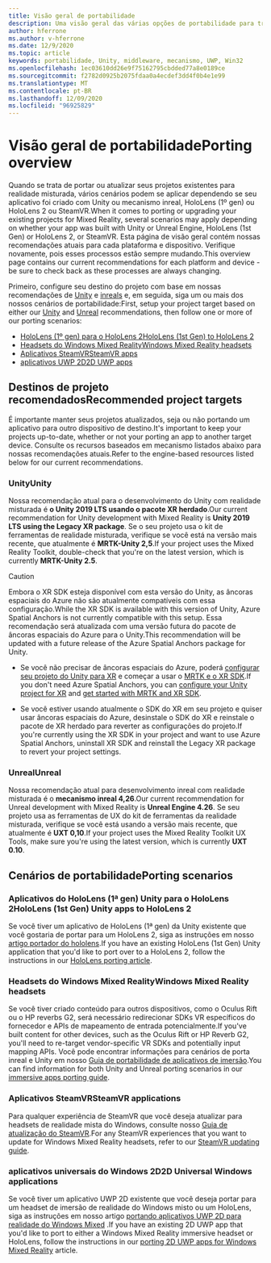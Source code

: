 ```yaml
---
title: Visão geral de portabilidade
description: Uma visão geral das várias opções de portabilidade para trazer os aplicativos existentes para a realidade misturada.
author: hferrone
ms.author: v-hferrone
ms.date: 12/9/2020
ms.topic: article
keywords: portabilidade, Unity, middleware, mecanismo, UWP, Win32
ms.openlocfilehash: 1ec03610dd26e9f75162795cbdded77a8e0189ce
ms.sourcegitcommit: f2782d0925b2075fdaa0a4ecdef3dd4f0b4e1e99
ms.translationtype: MT
ms.contentlocale: pt-BR
ms.lasthandoff: 12/09/2020
ms.locfileid: "96925829"
---
```

# <a name="porting-overview"></a><span data-ttu-id="0fe09-104">Visão geral de portabilidade</span><span class="sxs-lookup"><span data-stu-id="0fe09-104">Porting overview</span></span>

<span data-ttu-id="0fe09-105">Quando se trata de portar ou atualizar seus projetos existentes para realidade misturada, vários cenários podem se aplicar dependendo se seu aplicativo foi criado com Unity ou mecanismo inreal, HoloLens (1º gen) ou HoloLens 2 ou SteamVR.</span><span class="sxs-lookup"><span data-stu-id="0fe09-105">When it comes to porting or upgrading your existing projects for Mixed Reality, several scenarios may apply depending on whether your app was built with Unity or Unreal Engine, HoloLens (1st Gen) or HoloLens 2, or SteamVR.</span></span> <span data-ttu-id="0fe09-106">Esta página de visão geral contém nossas recomendações atuais para cada plataforma e dispositivo. Verifique novamente, pois esses processos estão sempre mudando.</span><span class="sxs-lookup"><span data-stu-id="0fe09-106">This overview page contains our current recommendations for each platform and device - be sure to check back as these processes are always changing.</span></span>

<span data-ttu-id="0fe09-107">Primeiro, configure seu destino do projeto com base em nossas recomendações de [Unity](#unity) e [inreals](#unreal) e, em seguida, siga um ou mais dos nossos cenários de portabilidade:</span><span class="sxs-lookup"><span data-stu-id="0fe09-107">First, setup your project target based on either our [Unity](#unity) and [Unreal](#unreal) recommendations, then follow one or more of our porting scenarios:</span></span>

- [<span data-ttu-id="0fe09-108">HoloLens (1º gen) para o HoloLens 2</span><span class="sxs-lookup"><span data-stu-id="0fe09-108">HoloLens (1st Gen) to HoloLens 2</span></span>](#hololens-1st-gen-unity-apps-to-hololens-2)
- [<span data-ttu-id="0fe09-109">Headsets do Windows Mixed Reality</span><span class="sxs-lookup"><span data-stu-id="0fe09-109">Windows Mixed Reality headsets</span></span>](#windows-mixed-reality-headsets)
- [<span data-ttu-id="0fe09-110">Aplicativos SteamVR</span><span class="sxs-lookup"><span data-stu-id="0fe09-110">SteamVR apps</span></span>](#steamvr-applications)
- [<span data-ttu-id="0fe09-111">aplicativos UWP 2D</span><span class="sxs-lookup"><span data-stu-id="0fe09-111">2D UWP apps</span></span>](#2d-universal-windows-applications)

## <a name="recommended-project-targets"></a><span data-ttu-id="0fe09-112">Destinos de projeto recomendados</span><span class="sxs-lookup"><span data-stu-id="0fe09-112">Recommended project targets</span></span>

<span data-ttu-id="0fe09-113">É importante manter seus projetos atualizados, seja ou não portando um aplicativo para outro dispositivo de destino.</span><span class="sxs-lookup"><span data-stu-id="0fe09-113">It's important to keep your projects up-to-date, whether or not your porting an app to another target device.</span></span> <span data-ttu-id="0fe09-114">Consulte os recursos baseados em mecanismo listados abaixo para nossas recomendações atuais.</span><span class="sxs-lookup"><span data-stu-id="0fe09-114">Refer to the engine-based resources listed below for our current recommendations.</span></span>

### <a name="unity"></a><span data-ttu-id="0fe09-115">Unity</span><span class="sxs-lookup"><span data-stu-id="0fe09-115">Unity</span></span>

<span data-ttu-id="0fe09-116">Nossa recomendação atual para o desenvolvimento do Unity com realidade misturada é **o Unity 2019 LTS usando o pacote XR herdado**.</span><span class="sxs-lookup"><span data-stu-id="0fe09-116">Our current recommendation for Unity development with Mixed Reality is **Unity 2019 LTS using the Legacy XR package**.</span></span> <span data-ttu-id="0fe09-117">Se o seu projeto usa o kit de ferramentas de realidade misturada, verifique se você está na versão mais recente, que atualmente é **MRTK-Unity 2,5**.</span><span class="sxs-lookup"><span data-stu-id="0fe09-117">If your project uses the Mixed Reality Toolkit, double-check that you're on the latest version, which is currently **MRTK-Unity 2.5**.</span></span>

> [!CAUTION]
> <span data-ttu-id="0fe09-118">Embora o XR SDK esteja disponível com esta versão do Unity, as âncoras espaciais do Azure não são atualmente compatíveis com essa configuração.</span><span class="sxs-lookup"><span data-stu-id="0fe09-118">While the XR SDK is available with this version of Unity, Azure Spatial Anchors is not currently compatible with this setup.</span></span> <span data-ttu-id="0fe09-119">Essa recomendação será atualizada com uma versão futura do pacote de âncoras espaciais do Azure para o Unity.</span><span class="sxs-lookup"><span data-stu-id="0fe09-119">This recommendation will be updated with a future release of the Azure Spatial Anchors package for Unity.</span></span> 
> 
> * <span data-ttu-id="0fe09-120">Se você não precisar de âncoras espaciais do Azure, poderá [configurar seu projeto do Unity para XR](https://docs.unity3d.com/Manual/configuring-project-for-xr.html) e começar a usar o [MRTK e o XR SDK](https://microsoft.github.io/MixedRealityToolkit-Unity/Documentation/GettingStartedWithMRTKAndXRSDK.html).</span><span class="sxs-lookup"><span data-stu-id="0fe09-120">If you don't need Azure Spatial Anchors, you can [configure your Unity project for XR](https://docs.unity3d.com/Manual/configuring-project-for-xr.html) and [get started with MRTK and XR SDK](https://microsoft.github.io/MixedRealityToolkit-Unity/Documentation/GettingStartedWithMRTKAndXRSDK.html).</span></span>
> 
> * <span data-ttu-id="0fe09-121">Se você estiver usando atualmente o SDK do XR em seu projeto e quiser usar âncoras espaciais do Azure, desinstale o SDK do XR e reinstale o pacote de XR herdado para reverter as configurações do projeto.</span><span class="sxs-lookup"><span data-stu-id="0fe09-121">If you're currently using the XR SDK in your project and want to use Azure Spatial Anchors, uninstall XR SDK and reinstall the Legacy XR package to revert your project settings.</span></span>


### <a name="unreal"></a><span data-ttu-id="0fe09-122">Unreal</span><span class="sxs-lookup"><span data-stu-id="0fe09-122">Unreal</span></span> 

<span data-ttu-id="0fe09-123">Nossa recomendação atual para desenvolvimento inreal com realidade misturada é o **mecanismo inreal 4,26**.</span><span class="sxs-lookup"><span data-stu-id="0fe09-123">Our current recommendation for Unreal development with Mixed Reality is **Unreal Engine 4.26**.</span></span> <span data-ttu-id="0fe09-124">Se seu projeto usa as ferramentas de UX do kit de ferramentas da realidade misturada, verifique se você está usando a versão mais recente, que atualmente é **UXT 0,10**.</span><span class="sxs-lookup"><span data-stu-id="0fe09-124">If your project uses the Mixed Reality Toolkit UX Tools, make sure you're using the latest version, which is currently **UXT 0.10**.</span></span>

## <a name="porting-scenarios"></a><span data-ttu-id="0fe09-125">Cenários de portabilidade</span><span class="sxs-lookup"><span data-stu-id="0fe09-125">Porting scenarios</span></span>

### <a name="hololens-1st-gen-unity-apps-to-hololens-2"></a><span data-ttu-id="0fe09-126">Aplicativos do HoloLens (1ª gen) Unity para o HoloLens 2</span><span class="sxs-lookup"><span data-stu-id="0fe09-126">HoloLens (1st Gen) Unity apps to HoloLens 2</span></span>

<span data-ttu-id="0fe09-127">Se você tiver um aplicativo de HoloLens (1ª gen) da Unity existente que você gostaria de portar para um HoloLens 2, siga as instruções em nosso [artigo portador do hololens](../unity/mrtk-porting-guide.md).</span><span class="sxs-lookup"><span data-stu-id="0fe09-127">If you have an existing HoloLens (1st Gen) Unity application that you'd like to port over to a HoloLens 2, follow the instructions in our [HoloLens porting article](../unity/mrtk-porting-guide.md).</span></span>

### <a name="windows-mixed-reality-headsets"></a><span data-ttu-id="0fe09-128">Headsets do Windows Mixed Reality</span><span class="sxs-lookup"><span data-stu-id="0fe09-128">Windows Mixed Reality headsets</span></span>

<span data-ttu-id="0fe09-129">Se você tiver criado conteúdo para outros dispositivos, como o Oculus Rift ou o HP reverbs G2, será necessário redirecionar SDKs VR específicos do fornecedor e APIs de mapeamento de entrada potencialmente.</span><span class="sxs-lookup"><span data-stu-id="0fe09-129">If you've built content for other devices, such as the Oculus Rift or HP Reverb G2, you'll need to re-target vendor-specific VR SDKs and potentially input mapping APIs.</span></span> <span data-ttu-id="0fe09-130">Você pode encontrar informações para cenários de porta inreal e Unity em nosso [Guia de portabilidade de aplicativos de imersão](porting-guides.md).</span><span class="sxs-lookup"><span data-stu-id="0fe09-130">You can find information for both Unity and Unreal porting scenarios in our [immersive apps porting guide](porting-guides.md).</span></span>

### <a name="steamvr-applications"></a><span data-ttu-id="0fe09-131">Aplicativos SteamVR</span><span class="sxs-lookup"><span data-stu-id="0fe09-131">SteamVR applications</span></span>

<span data-ttu-id="0fe09-132">Para qualquer experiência de SteamVR que você deseja atualizar para headsets de realidade mista do Windows, consulte nosso [Guia de atualização do SteamVR](updating-your-steamvr-application-for-windows-mixed-reality.md).</span><span class="sxs-lookup"><span data-stu-id="0fe09-132">For any SteamVR experiences that you want to update for Windows Mixed Reality headsets, refer to our [SteamVR updating guide](updating-your-steamvr-application-for-windows-mixed-reality.md).</span></span>

### <a name="2d-universal-windows-applications"></a><span data-ttu-id="0fe09-133">aplicativos universais do Windows 2D</span><span class="sxs-lookup"><span data-stu-id="0fe09-133">2D Universal Windows applications</span></span>

<span data-ttu-id="0fe09-134">Se você tiver um aplicativo UWP 2D existente que você deseja portar para um headset de imersão de realidade do Windows misto ou um HoloLens, siga as instruções em nosso artigo [portando aplicativos UWP 2D para realidade do Windows Mixed](building-2d-apps.md) .</span><span class="sxs-lookup"><span data-stu-id="0fe09-134">If you have an existing 2D UWP app that you'd like to port to either a Windows Mixed Reality immersive headset or HoloLens, follow the instructions in our [porting 2D UWP apps for Windows Mixed Reality](building-2d-apps.md) article.</span></span>

